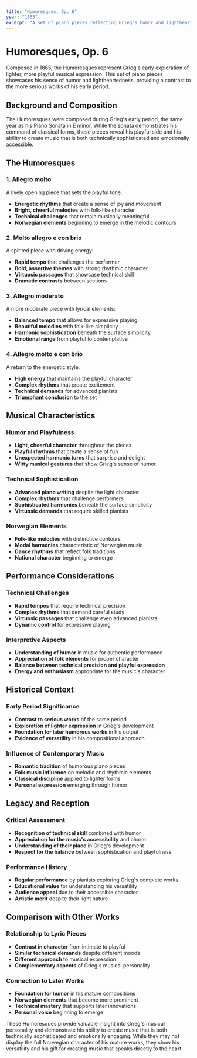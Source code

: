 ```yaml
---
title: "Humoresques, Op. 6"
year: "1865"
excerpt: "A set of piano pieces reflecting Grieg's humor and lightheartedness."
---
```


# Humoresques, Op. 6

Composed in 1865, the Humoresques represent Grieg's early exploration of lighter, more playful musical expression. This set of piano pieces showcases his sense of humor and lightheartedness, providing a contrast to the more serious works of his early period.

## Background and Composition

The Humoresques were composed during Grieg's early period, the same year as his Piano Sonata in E minor. While the sonata demonstrates his command of classical forms, these pieces reveal his playful side and his ability to create music that is both technically sophisticated and emotionally accessible.

## The Humoresques

### 1. Allegro molto
A lively opening piece that sets the playful tone:
- **Energetic rhythms** that create a sense of joy and movement
- **Bright, cheerful melodies** with folk-like character
- **Technical challenges** that remain musically meaningful
- **Norwegian elements** beginning to emerge in the melodic contours

### 2. Molto allegro e con brio
A spirited piece with driving energy:
- **Rapid tempo** that challenges the performer
- **Bold, assertive themes** with strong rhythmic character
- **Virtuosic passages** that showcase technical skill
- **Dramatic contrasts** between sections

### 3. Allegro moderato
A more moderate piece with lyrical elements:
- **Balanced tempo** that allows for expressive playing
- **Beautiful melodies** with folk-like simplicity
- **Harmonic sophistication** beneath the surface simplicity
- **Emotional range** from playful to contemplative

### 4. Allegro molto e con brio
A return to the energetic style:
- **High energy** that maintains the playful character
- **Complex rhythms** that create excitement
- **Technical demands** for advanced pianists
- **Triumphant conclusion** to the set

## Musical Characteristics

### Humor and Playfulness
- **Light, cheerful character** throughout the pieces
- **Playful rhythms** that create a sense of fun
- **Unexpected harmonic turns** that surprise and delight
- **Witty musical gestures** that show Grieg's sense of humor

### Technical Sophistication
- **Advanced piano writing** despite the light character
- **Complex rhythms** that challenge performers
- **Sophisticated harmonies** beneath the surface simplicity
- **Virtuosic demands** that require skilled pianists

### Norwegian Elements
- **Folk-like melodies** with distinctive contours
- **Modal harmonies** characteristic of Norwegian music
- **Dance rhythms** that reflect folk traditions
- **National character** beginning to emerge

## Performance Considerations

### Technical Challenges
- **Rapid tempos** that require technical precision
- **Complex rhythms** that demand careful study
- **Virtuosic passages** that challenge even advanced pianists
- **Dynamic control** for expressive playing

### Interpretive Aspects
- **Understanding of humor** in music for authentic performance
- **Appreciation of folk elements** for proper character
- **Balance between technical precision and playful expression**
- **Energy and enthusiasm** appropriate for the music's character

## Historical Context

### Early Period Significance
- **Contrast to serious works** of the same period
- **Exploration of lighter expression** in Grieg's development
- **Foundation for later humorous works** in his output
- **Evidence of versatility** in his compositional approach

### Influence of Contemporary Music
- **Romantic tradition** of humorous piano pieces
- **Folk music influence** on melodic and rhythmic elements
- **Classical discipline** applied to lighter forms
- **Personal expression** emerging through humor

## Legacy and Reception

### Critical Assessment
- **Recognition of technical skill** combined with humor
- **Appreciation for the music's accessibility** and charm
- **Understanding of their place** in Grieg's development
- **Respect for the balance** between sophistication and playfulness

### Performance History
- **Regular performance** by pianists exploring Grieg's complete works
- **Educational value** for understanding his versatility
- **Audience appeal** due to their accessible character
- **Artistic merit** despite their light nature

## Comparison with Other Works

### Relationship to Lyric Pieces
- **Contrast in character** from intimate to playful
- **Similar technical demands** despite different moods
- **Different approach** to musical expression
- **Complementary aspects** of Grieg's musical personality

### Connection to Later Works
- **Foundation for humor** in his mature compositions
- **Norwegian elements** that become more prominent
- **Technical mastery** that supports later innovations
- **Personal voice** beginning to emerge

These Humoresques provide valuable insight into Grieg's musical personality and demonstrate his ability to create music that is both technically sophisticated and emotionally engaging. While they may not display the full Norwegian character of his mature works, they show his versatility and his gift for creating music that speaks directly to the heart.
